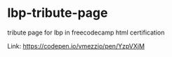 # lbp-tribute-page
tribute page for lbp in freecodecamp html certification


Link: https://codepen.io/vmezzio/pen/YzpVXjM
